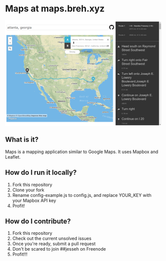 Maps at maps.breh.xyz
=====================

![Map Screenshot](/screenshot.png)

What is it?
-----------
Maps is a mapping application similar to Google Maps. It uses Mapbox and Leaflet.

How do I run it locally?
------------------------
1. Fork this repository
2. Clone your fork
3. Rename config-example.js to config.js, and replace YOUR_KEY with your Mapbox API key
4. Profit!

How do I contribute?
--------------------
1. Fork this repository
2. Check out the current unsolved issues
3. Once you're ready, submit a pull request
4. Don't be scared to join ##jesseh on Freenode
5. Profit!!!
